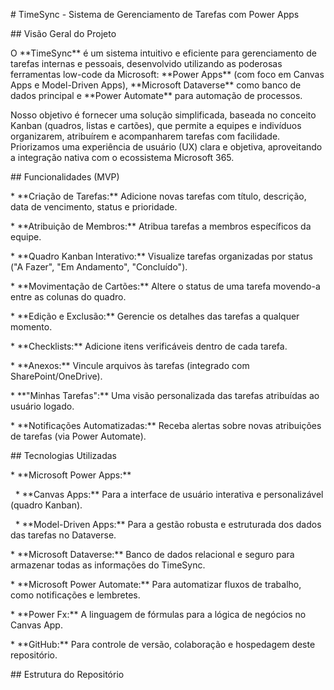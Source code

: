 \# TimeSync - Sistema de Gerenciamento de Tarefas com Power Apps



\## Visão Geral do Projeto



O \*\*TimeSync\*\* é um sistema intuitivo e eficiente para gerenciamento de tarefas internas e pessoais, desenvolvido utilizando as poderosas ferramentas low-code da Microsoft: \*\*Power Apps\*\* (com foco em Canvas Apps e Model-Driven Apps), \*\*Microsoft Dataverse\*\* como banco de dados principal e \*\*Power Automate\*\* para automação de processos.



Nosso objetivo é fornecer uma solução simplificada, baseada no conceito Kanban (quadros, listas e cartões), que permite a equipes e indivíduos organizarem, atribuírem e acompanharem tarefas com facilidade. Priorizamos uma experiência de usuário (UX) clara e objetiva, aproveitando a integração nativa com o ecossistema Microsoft 365.



\## Funcionalidades (MVP)



\* \*\*Criação de Tarefas:\*\* Adicione novas tarefas com título, descrição, data de vencimento, status e prioridade.

\* \*\*Atribuição de Membros:\*\* Atribua tarefas a membros específicos da equipe.

\* \*\*Quadro Kanban Interativo:\*\* Visualize tarefas organizadas por status ("A Fazer", "Em Andamento", "Concluído").

\* \*\*Movimentação de Cartões:\*\* Altere o status de uma tarefa movendo-a entre as colunas do quadro.

\* \*\*Edição e Exclusão:\*\* Gerencie os detalhes das tarefas a qualquer momento.

\* \*\*Checklists:\*\* Adicione itens verificáveis dentro de cada tarefa.

\* \*\*Anexos:\*\* Vincule arquivos às tarefas (integrado com SharePoint/OneDrive).

\* \*\*"Minhas Tarefas":\*\* Uma visão personalizada das tarefas atribuídas ao usuário logado.

\* \*\*Notificações Automatizadas:\*\* Receba alertas sobre novas atribuições de tarefas (via Power Automate).



\## Tecnologias Utilizadas



\* \*\*Microsoft Power Apps:\*\*

&nbsp;   \* \*\*Canvas Apps:\*\* Para a interface de usuário interativa e personalizável (quadro Kanban).

&nbsp;   \* \*\*Model-Driven Apps:\*\* Para a gestão robusta e estruturada dos dados das tarefas no Dataverse.

\* \*\*Microsoft Dataverse:\*\* Banco de dados relacional e seguro para armazenar todas as informações do TimeSync.

\* \*\*Microsoft Power Automate:\*\* Para automatizar fluxos de trabalho, como notificações e lembretes.

\* \*\*Power Fx:\*\* A linguagem de fórmulas para a lógica de negócios no Canvas App.

\* \*\*GitHub:\*\* Para controle de versão, colaboração e hospedagem deste repositório.



\## Estrutura do Repositório

